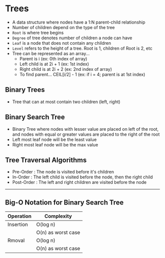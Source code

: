 # Trees
- A data structure where nodes have a 1:N parent-child relationship
- Number of children depend on the type of the tree
- `Root` is where tree begins
- `Degree` of tree denotes number of children a node can have
- `Leaf` is a node that does not contain any children
- `Level` refers to the height of a tree. Root is 1, children of Root is 2, etc
- Tree can be represented as an array...
  - Parent is i (ex: 0th index of array)
  - Left child is at 2i + 1 (ex: 1st index)
  - Right child is at 2i + 2 (ex: 2nd index of array)
  - To find parent... CEIL[i/2] - 1 (ex: if i = 4; parent is at 1st index)

## Binary Trees
- Tree that can at most contain two children (left, right)

## Binary Search Tree
- Binary Tree where nodes with lesser value are placed on left of the root, and nodes with equal or greater values are placed to the right of the root
- Left most leaf node will be the least value
- Right most leaf node will be the max value

## Tree Traversal Algorithms
- Pre-Order : The node is visited before it's children
- In-Order : The left child is visited before the node, then the right child
- Post-Order : The left and right children are visited before the node

---
## Big-O Notation for Binary Search Tree
| Operation | Complexity                  |
| --------- | --------------------------- |
| Insertion | O(log n)                    |
|           | O(n) as worst case          |
| Rmoval    | O(log n)                    |
|           | O(n) as worst case          |
